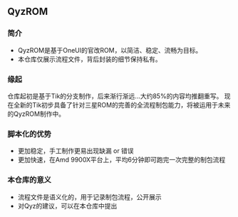 ## QyzROM

### 简介
- QyzROM是基于OneUI的官改ROM，以简洁、稳定、流畅为目标。
- 本仓库仅展示流程文件，背后封装的细节保持私有。

### 缘起
仓库起初是基于Tik的分支制作，后来渐行渐远...大约85%的内容均推翻重写。
现在全新的Tik初步具备了针对三星ROM的完善的全流程制包能力，将被运用于未来的QyzROM制作中。

### 脚本化的优势
- 更加稳定，手工制作更易出现缺漏 or 错误
- 更加快速，在Amd 9900X平台上，平均6分钟即可跑完一次完整的制包流程

### 本仓库的意义
- 流程文件是语义化的，用于记录制包流程，公开展示
- 对Qyz的建议，可以在本仓库中提出
